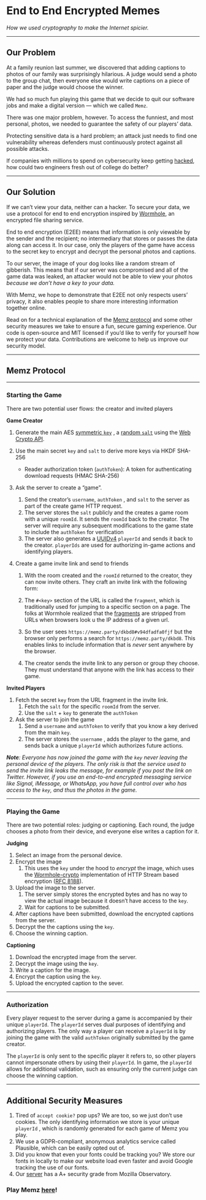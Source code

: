 # End to End Encrypted Memes

_How we used cryptography to make the Internet spicier._

---

## Our Problem

At a family reunion last summer, we discovered that adding captions to photos of our family was surprisingly hilarious. A judge would send a photo to the group chat, then everyone else would write captions on a piece of paper and the judge would choose the winner.

We had so much fun playing this game that we decide to quit our software jobs and make a digital version — which we called `Memz`.

There was one major problem, however. To access the funniest, and most personal, photos, we needed to guarantee the safety of our players’ data.

Protecting sensitive data is a hard problem; an attack just needs to find one vulnerability whereas defenders must continuously protect against all possible attacks.

If companies with millions to spend on cybersecurity keep getting [hacked](https://www.csoonline.com/article/2130877/the-biggest-data-breaches-of-the-21st-century.html), how could two engineers fresh out of college do better?

---

## Our Solution

If we can’t view your data, neither can a hacker. To secure your data, we use a protocol for end to end encryption inspired by [Wormhole](https://wormhole.app), an encrypted file sharing service.

End to end encryption (E2EE) means that information is only viewable by the sender and the recipient; no intermediary that stores or passes the data along can access it. In our case, only the players of the game have access to the secret key to encrypt and decrypt the personal photos and captions.

To our server, the image of your dog looks like a random stream of gibberish. This means that if our server was compromised and all of the game data was leaked, an attacker would not be able to view your photos _because we don’t have a key to your data._

With Memz, we hope to demonstrate that E2EE not only respects users’ privacy, it also enables people to share more interesting information together online.

Read on for a technical explanation of the [Memz protocol](#memz-protocol) and some other security measures we take to ensure a fun, secure gaming experience. Our code is open-source and MIT licensed if you’d like to verify for yourself how we protect your data. Contributions are welcome to help us improve our security model.

---

## Memz Protocol

---

### Starting the Game

There are two potential user flows: the creator and invited players

**Game Creator**

1. Generate the main AES [symmetric `key`](https://en.wikipedia.org/wiki/Symmetric-key_algorithm) , a [random `salt`](<https://en.wikipedia.org/wiki/Salt_(cryptography)>) using the [Web Crypto API](https://developer.mozilla.org/en-US/docs/Web/API/Web_Crypto_API).
2. Use the main secret `key` and `salt` to derive more keys via HKDF SHA-256
   - Reader authorization token (`authToken`): A token for authenticating download requests (HMAC SHA-256)
3. Ask the server to create a “game”.
   1. Send the creator’s `username`, `authToken` , and `salt` to the server as part of the create game HTTP request.
   2. The server stores the `salt` publicly and the creates a game room with a unique `roomId`. It sends the `roomId` back to the creator. The server will require any subsequent modifications to the game state to include the `authToken` for verification
   3. The server also generates a [UUIDv4](https://www.rfc-editor.org/rfc/rfc4122.txt) `playerId` and sends it back to the creator. `playerIds` are used for authorizing in-game actions and identifying players.
4. Create a game invite link and send to friends

   1. With the room created and the `roomId` returned to the creator, they can now invite others. They craft an invite link with the following form:

   2. The `#<key>` section of the URL is called the `fragment`, which is traditionally used for jumping to a specific section on a page. The folks at Wormhole realized that the [fragments](https://en.wikipedia.org/wiki/URI_fragment) are stripped from URLs when browsers look u the IP address of a given url.
   3. So the user sees `https://memz.party/dkbd8#v94dfadfa0fjf` but the browser only performs a search for `https://memz.party/dkbd8`. This enables links to include information that is _never_ sent anywhere by the browser.
   4. The creator sends the invite link to any person or group they choose. They must understand that anyone with the link has access to their game.

**Invited Players**

1. Fetch the secret `key` from the URL fragment in the invite link.
   1. Fetch the `salt` for the specific `roomId` from the server.
   2. Use the `salt` + `key` to generate the `authToken`
2. Ask the server to join the game
   1. Send a `username` and `authToken` to verify that you know a key derived from the main `key`.
   2. The server stores the `username` , adds the player to the game, and sends back a unique `playerId` which authorizes future actions.

_**Note**: Everyone has now joined the game with the `key` never leaving the personal device of the players. The only risk is that the service used to send the invite link leaks the message, for example if you post the link on Twitter. However, if you use an end-to-end encrypted messaging service like Signal, iMessage, or WhatsApp, you have full control over who has access to the `key`, and thus the photos in the game._

---

### Playing the Game

There are two potential roles: judging or captioning. Each round, the judge chooses a photo from their device, and everyone else writes a caption for it.

**Judging**

1. Select an image from the personal device.
2. Encrypt the image
   1. This uses the `key` under the hood to _encrypt_ the image, which uses the [Wormhole-crypto](https://github.com/SocketDev/wormhole-crypto) implementation of HTTP Stream based encryption ([RFC 8188](https://datatracker.ietf.org/doc/html/rfc8188)).
3. Upload the image to the server.
   1. The server simply stores the encrypted bytes and has no way to view the actual image because it doesn’t have access to the `key`.
   2. Wait for captions to be submitted.
4. After captions have been submitted, download the encrypted captions from the server.
5. Decrypt the the captions using the `key`.
6. Choose the winning caption.

**Captioning**

1. Download the encrypted image from the server.
2. Decrypt the image using the `key`.
3. Write a caption for the image.
4. Encrypt the caption using the `key`.
5. Upload the encrypted caption to the sever.

---

### Authorization

Every player request to the server during a game is accompanied by their unique `playerId`. The `playerId` serves dual purposes of identifying and authorizing players. The only way a player can receive a `playerId` is by joining the game with the valid `authToken` originally submitted by the game creator.

The `playerId` is only sent to the specific player it refers to, so other players cannot impersonate others by using their `playerId`. In game, the `playerId` allows for additional validation, such as ensuring only the current judge can choose the winning caption.

---

## Additional Security Measures

1. Tired of `accept cookie?` pop ups? We are too, so we just don’t use cookies. The only identifying information we store is your unique `playerId` , which is randomly generated for each game of Memz you play.
2. We use a GDPR-compliant, anonymous analytics service called Plausible, which can be easily opted out of.
3. Did you know that even your fonts could be tracking you? We store our fonts in locally to make our website load even faster and avoid Google tracking the use of our fonts.
4. Our [server](https://observatory.mozilla.org/analyze/dank.memz.party) has a A+ security grade from Mozilla Observatory.

### Play Memz [here](https://memz.party)!
